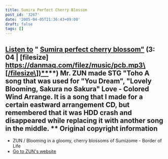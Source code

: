 ```yaml
---
title: Sumira Perfect Cherry Blossom
post_id: '3267'
date: '2005-04-05T21:36:43+09:00'
draft: false
tags: []
---
```


## [Listen to](/filez/music/pcb.mp3) " [Sumira perfect cherry blossom"](/filez/music/pcb.mp3) (3: 04 | \[filesize\] [https://danmaq.com/filez/music/pcb.mp3\[/filesize\])**](https://danmaq.com/filez/music/pcb.mp3[/filesize])**) Mr. ZUN made STG "Toho A song that was used for "You Dream", "Lovely Blooming, Sakura no Sakura" Love - Colored Wind Arrange. It is a song that I made for a certain eastward arrangement CD, but remembered that it was HDD crash and disappeared while replacing it with another song in the middle. ** Original copyright information

*   ZUN / Blooming in a gloomy, cherry blossoms of Sumizome - Border of Life
*   [Go to ZUN's website](http://www16.big.or.jp/%7Ezun/)